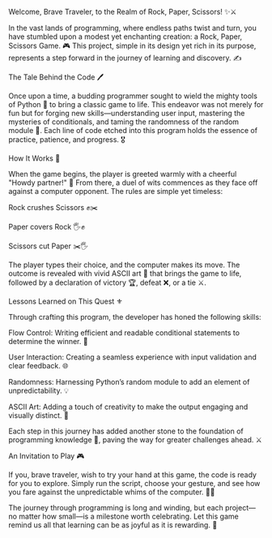 Welcome, Brave Traveler, to the Realm of Rock, Paper, Scissors! ✨⚔️

In the vast lands of programming, where endless paths twist and turn, you have stumbled upon a modest yet enchanting creation: a Rock, Paper, Scissors Game. 🎮 This project, simple in its design yet rich in its purpose, represents a step forward in the journey of learning and discovery. ✍️

The Tale Behind the Code 🖊️

Once upon a time, a budding programmer sought to wield the mighty tools of Python 🔮 to bring a classic game to life. This endeavor was not merely for fun but for forging new skills—understanding user input, mastering the mysteries of conditionals, and taming the randomness of the random module 🌌. Each line of code etched into this program holds the essence of practice, patience, and progress. 🎖️

How It Works 🔧

When the game begins, the player is greeted warmly with a cheerful "Howdy partner!" 🤠 From there, a duel of wits commences as they face off against a computer opponent. The rules are simple yet timeless:

Rock crushes Scissors ✊✂️

Paper covers Rock 🖐️✊

Scissors cut Paper ✂️🖐️

The player types their choice, and the computer makes its move. The outcome is revealed with vivid ASCII art 🎨 that brings the game to life, followed by a declaration of victory 🏆, defeat ❌, or a tie ⚔️.

Lessons Learned on This Quest ⚜️

Through crafting this program, the developer has honed the following skills:

Flow Control: Writing efficient and readable conditional statements to determine the winner. 🔄

User Interaction: Creating a seamless experience with input validation and clear feedback. 🌐

Randomness: Harnessing Python’s random module to add an element of unpredictability. 💡

ASCII Art: Adding a touch of creativity to make the output engaging and visually distinct. 🎨

Each step in this journey has added another stone to the foundation of programming knowledge 🏰, paving the way for greater challenges ahead. ⚔️

An Invitation to Play 🎮

If you, brave traveler, wish to try your hand at this game, the code is ready for you to explore. Simply run the script, choose your gesture, and see how you fare against the unpredictable whims of the computer. 🕵️‍♂️

The journey through programming is long and winding, but each project—no matter how small—is a milestone worth celebrating. Let this game remind us all that learning can be as joyful as it is rewarding. 🎉